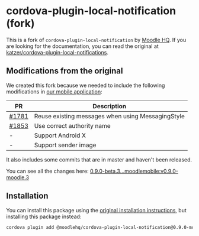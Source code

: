 # cordova-plugin-local-notification (fork)

This is a fork of `cordova-plugin-local-notification` by [Moodle HQ](https://moodle.com/). If you are looking for the documentation, you can read the original at [katzer/cordova-plugin-local-notifications](https://github.com/katzer/cordova-plugin-local-notifications).

## Modifications from the original

We created this fork because we needed to include the following modifications in [our mobile application](https://github.com/moodlehq/moodleapp):

| PR | Description |
| -- | ----------- |
| [#1781](https://github.com/katzer/cordova-plugin-local-notifications/pull/1781) | Reuse existing messages when using MessagingStyle |
| [#1853](https://github.com/katzer/cordova-plugin-local-notifications/pull/1853) | Use correct authority name |
| - | Support Android X |
| - | Support sender image |

It also includes some commits that are in master and haven't been released.

You can see all the changes here: [0.9.0-beta.3...moodlemobile:v0.9.0-moodle.3](https://github.com/katzer/cordova-plugin-local-notifications/compare/0.9.0-beta.3...moodlemobile:v0.9.0-moodle.3)

## Installation

You can install this package using the [original installation instructions](https://github.com/katzer/cordova-plugin-local-notifications#installation), but installing this package instead:

```sh
cordova plugin add @moodlehq/cordova-plugin-local-notification@0.9.0-moodle.3
```
